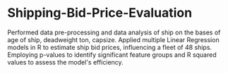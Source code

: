# Shipping-Bid-Price-Evaluation
Performed data pre-processing and data analysis of ship on the bases of age of ship, deadweight ton, capsize. Applied multiple Linear Regression models in R to estimate ship bid prices, influencing a fleet of 48 ships. Employing p-values to identify significant feature groups and R squared values to assess the model's efficiency.
